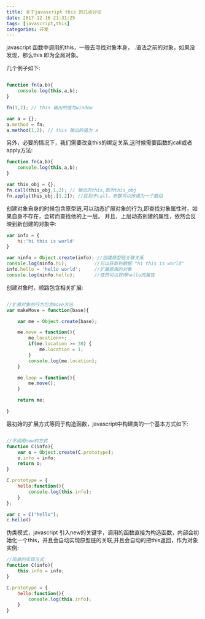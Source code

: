 ```yaml
---
title: 关于javascript this 的几点讨论
date: 2017-12-16 21:31:25
tags: [javascript,this]
categories: 开发
---
```


javascript 函数中调用的this，一般去寻找对象本身， .语法之前的对象，如果没发现，那么this 即为全局对象。

几个例子如下:

```javascript

function fn(a,b){
	console.log(this,a,b);
}

fn(1,2); // this 输出的值为window

var a = {};
a.method = fn;
a.method(1,2); // this 输出的值为 a 

```

另外，必要的情况下，我们需要改变this的绑定关系,这时候需要函数的call或者apply方法:
```javascript
function fn(a,b){
	console.log(this,a,b);
}

var this_obj = {};
fn.call(this_obj,1,2); // 输出的this,即为this_obj
fn.apply(this_obj,[1,2]); //区别于call，参数可以传递为一个数组

```

创建对象自身的时候包含原型链,可以动态扩展对象的行为,即查找对象属性时，如果自身不存在，会转而查找他的上一层。
并且，上层动态创建的属性，依然会反映到新创建的对象中:
```javascript 
var info = {
	hi:'hi this is world'
}

var ninfo = Object.create(info); //创建原型链关联关系
console.log(ninfo.hi);			//可以获取到数据 "hi this is world"
info.hello = 'hello world';		//扩展原来的对象
console.log(ninfo.hello);		//依然可以获得hello的属性
```

创建对象时，顺路包含相关扩展:
```javascript

//扩展对象的行为包含move方法
var makeMove = function(base){

    var me = Object.create(base);

    me.move = function(){
        me.location++;
        if(me.location >= 30) {
            me.location = 1;
        }
        console.log(me.location);
    }

    me.loop = function(){
        me.move();
    }

    return me;

}
```

最初始的扩展方式等同于构造函数，javascript中构建类的一个基本方式如下:
```javascript

//不调用new的方式
function C(info){
	var o = Object.create(C.prototype);	
	o.info = info;
	return o;
}

C.prototype = {
	hello:function(){
		console.log(this.info);	
	}
};

var c = C("hello");
c.hello()

```
伪类模式，javascript 引入new的关键字，调用的函数直接为构造函数，内部会初始化一个this，并且会自动实现原型链的关联,并且会自动的把this返回，作为对象实例:
```javascript
//简单的实现方式
function C(info){
	this.info = info;
}

C.prototype = {
	hello:function(){
		console.log(this.info);	
	}
}

```

